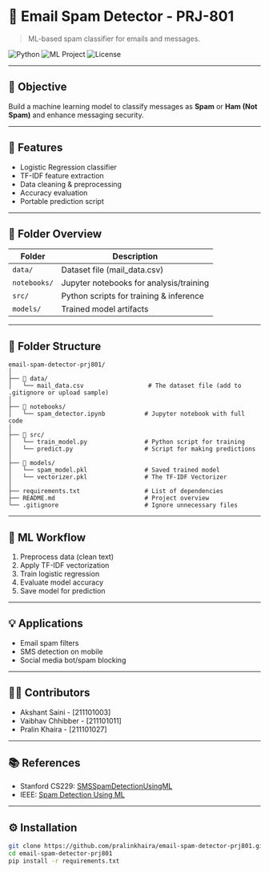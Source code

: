 # 📧 Email Spam Detector - PRJ-801

> ML-based spam classifier for emails and messages.

![Python](https://img.shields.io/badge/Python-3.10-blue)
![ML Project](https://img.shields.io/badge/ML-Spam_Detection-orange)
![License](https://img.shields.io/badge/License-MIT-green)

---

## 📌 Objective
Build a machine learning model to classify messages as **Spam** or **Ham (Not Spam)** and enhance messaging security.

---

## 🚀 Features
- Logistic Regression classifier
- TF-IDF feature extraction
- Data cleaning & preprocessing
- Accuracy evaluation
- Portable prediction script

---

## 📂 Folder Overview
| Folder      | Description                             |
|-------------|-----------------------------------------|
| `data/`     | Dataset file (mail_data.csv)            |
| `notebooks/`| Jupyter notebooks for analysis/training |
| `src/`      | Python scripts for training & inference |
| `models/`   | Trained model artifacts                 |

---
## 📂 Folder Structure

```
email-spam-detector-prj801/
│
├── 📁 data/
│   └── mail_data.csv                  # The dataset file (add to .gitignore or upload sample)
│
├── 📁 notebooks/
│   └── spam_detector.ipynb           # Jupyter notebook with full code
│
├── 📁 src/
│   └── train_model.py                # Python script for training
│   └── predict.py                    # Script for making predictions
│
├── 📁 models/
│   └── spam_model.pkl                # Saved trained model
│   └── vectorizer.pkl                # The TF-IDF Vectorizer
│
├── requirements.txt                  # List of dependencies
├── README.md                         # Project overview
└── .gitignore                        # Ignore unnecessary files
```



---

## 🧠 ML Workflow
1. Preprocess data (clean text)
2. Apply TF-IDF vectorization
3. Train logistic regression
4. Evaluate model accuracy
5. Save model for prediction

---

## 💡 Applications
- Email spam filters  
- SMS detection on mobile  
- Social media bot/spam blocking  

---

## 🙋‍♂️ Contributors
- Akshant Saini - [211101003]  
- Vaibhav Chhibber - [211101011]  
- Pralin Khaira - [211101027]  

---

## 📚 References
- Stanford CS229: [SMSSpamDetectionUsingML](https://cs229.stanford.edu/proj2013/ShiraniMehr-SMSSpamDetectionUsingMachineLearningApproach.pdf)  
- IEEE: [Spam Detection Using ML](https://ieeexplore.ieee.org/document/10322491)

---

## ⚙️ Installation
```bash
git clone https://github.com/pralinkhaira/email-spam-detector-prj801.git
cd email-spam-detector-prj801
pip install -r requirements.txt
